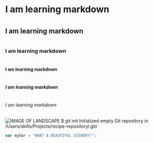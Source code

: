 # <h1> I am learning markdown
# <h2> I am learning markdown
# <h3> I am learning markdown
# <h4> I am learning markdown
# <h5> I am learning markdown
# <h6> I am learning markdown
![IMAGE OF LANDSCAPE](https://images.hdqwalls.com/wallpapers/landscape-alpine-mountains-landscape-5k-1k.jpg)
$ git init
Initialized empty Git repository in /Users/skills/Projects/recipe-repository/.git/
``` javascript
var myVar = "WHAT A BEAUTIFUL SCENERY!";
```
